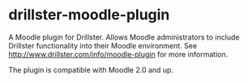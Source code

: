 drillster-moodle-plugin
=======================

A Moodle plugin for Drillster.  Allows Moodle administrators to include Drillster functionality into their
Moodle environment.  See http://www.drillster.com/info/moodle-plugin for more information.

The plugin is compatible with Moodle 2.0 and up.
